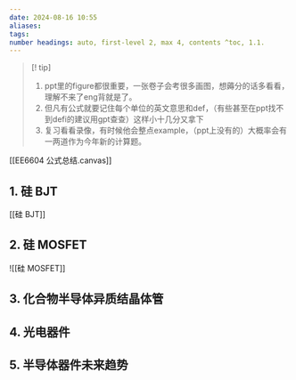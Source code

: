 ```yaml
---
date: 2024-08-16 10:55
aliases: 
tags: 
number headings: auto, first-level 2, max 4, contents ^toc, 1.1.
---
```

>[! tip] 
>1. ppt里的figure都很重要，一张卷子会考很多画图，想薅分的话多看看，理解不来了eng背就是了。
>2. 但凡有公式就要记住每个单位的英文意思和def，（有些甚至在ppt找不到defi的建议用gpt查查）这样小十几分又拿下
>3. 复习看看录像，有时候他会整点example，（ppt上没有的）大概率会有一两道作为今年新的计算题。

[[EE6604 公式总结.canvas]]

## 1. 硅 BJT

[[硅 BJT]]
## 2. 硅 MOSFET

![[硅 MOSFET]]

## 3. 化合物半导体异质结晶体管



## 4. 光电器件



## 5. 半导体器件未来趋势

